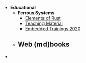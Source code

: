 - **Educational**
	- **Ferrous Systems**
		- [Elements of Rust](https://github.com/ferrous-systems/elements-of-rust)
		- [Teaching Material](https://ferrous-systems.github.io/teaching-material/index.html)
		- [Embedded Trainings 2020](https://github.com/ferrous-systems/embedded-trainings-2020)
	- **Web (md)books**
		-
-